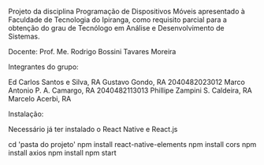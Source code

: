 Projeto da disciplina Programação de Dispositivos Móveis apresentado à Faculdade de Tecnologia do Ipiranga, como requisito parcial para a obtenção do grau de 
Tecnólogo em Análise e Desenvolvimento de Sistemas. 

Docente: Prof. Me. Rodrigo Bossini Tavares Moreira

Integrantes do grupo:

Ed Carlos Santos e Silva, RA
Gustavo Gondo, RA 2040482023012
Marco Antonio P. A. Camargo, RA 2040482113013
Phillipe Zampini S. Caldeira, RA 
Marcelo Acerbi, RA

Instalação:

Necessário já ter instalado o React Native e React.js

cd 'pasta do projeto'
npm install react-native-elements
npm install cors
npm install axios
npm install
npm start
